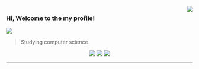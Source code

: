 <img align='right' src="https://github-readme-stats.vercel.app/api?username=WallasAR&show_icons=true&title_color=783c00&text_color=af552e&icon_color=783c00&bg_color=f8efd4&cache_seconds=2300">

### Hi, Welcome to the my profile! 

<img src="https://img.shields.io/static/v1?label=Overview&message=War_&color=f8efd4&style=for-the-badge&logo=GitHub">

<p>

> Studying computer science<br/>

<div align="center">
  <a href="https://www.instagram.com/War_ggez" target="_blank"><img src="https://img.shields.io/badge/-Instagram-%23E4405F?style=for-the-badge&logo=instagram&logoColor=white" target="_blank"></a> 
  <a href = "mailto:kr4tos.r3v3ng3@gmail.com"><img src="https://img.shields.io/badge/-Gmail-%23333?style=for-the-badge&logo=gmail&logoColor=white" target="_blank"></a>
  <a href="https://www.linkedin.com/in/wallas-aguiar-rocha-846bbb273/" target="_blank"><img src="https://img.shields.io/badge/-LinkedIn-%230077B5?style=for-the-badge&logo=linkedin&logoColor=white" target="_blank"></a> 
</div>

</p>
<hr>

